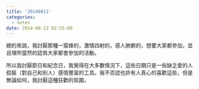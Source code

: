 ```yaml
---
title: '20140811'
categories:
  - notes
date: 2014-08-12 02:55:00
---
```


總的來說，我討厭那種一窩蜂的，激情四射的，感人肺腑的，想要大家都參加，並且理所當然的認爲大家都會參加的活動。

所以我討厭節日和紀念日，我覺得在大多數情況下，這些日期只是一些缺乏愛的人假裝（對自己和別人）感情豐富的工具。我不否認也許有人真心的喜歡這些，但是無論如何，我討厭這種狂歡的氛圍。
